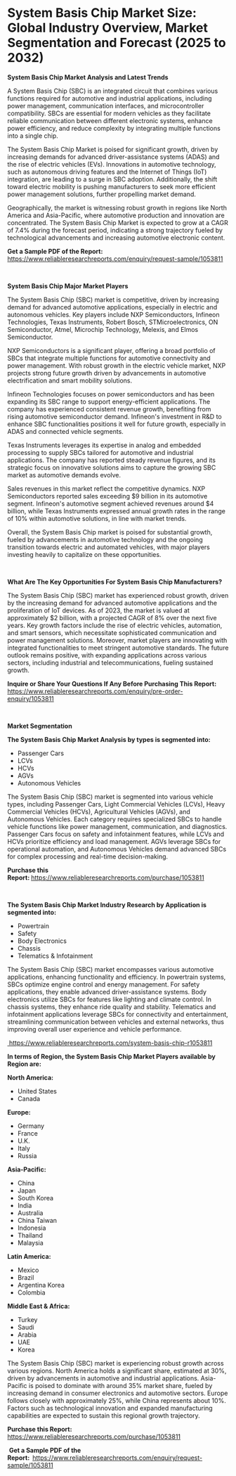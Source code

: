 <p><h1>System Basis Chip Market Size: Global Industry Overview, Market Segmentation and Forecast (2025 to 2032)</h1></p><p><strong>System Basis Chip Market Analysis and Latest Trends</strong></p>
<p><p>A System Basis Chip (SBC) is an integrated circuit that combines various functions required for automotive and industrial applications, including power management, communication interfaces, and microcontroller compatibility. SBCs are essential for modern vehicles as they facilitate reliable communication between different electronic systems, enhance power efficiency, and reduce complexity by integrating multiple functions into a single chip. </p><p>The System Basis Chip Market is poised for significant growth, driven by increasing demands for advanced driver-assistance systems (ADAS) and the rise of electric vehicles (EVs). Innovations in automotive technology, such as autonomous driving features and the Internet of Things (IoT) integration, are leading to a surge in SBC adoption. Additionally, the shift toward electric mobility is pushing manufacturers to seek more efficient power management solutions, further propelling market demand.</p><p>Geographically, the market is witnessing robust growth in regions like North America and Asia-Pacific, where automotive production and innovation are concentrated. The System Basis Chip Market is expected to grow at a CAGR of 7.4% during the forecast period, indicating a strong trajectory fueled by technological advancements and increasing automotive electronic content.</p></p>
<p><strong>Get a Sample PDF of the Report:&nbsp;</strong> <a href="https://www.reliableresearchreports.com/enquiry/request-sample/1053811?utm_campaign=2800&utm_medium=2&utm_source=Github&utm_content=ia&utm_term=16042025&utm_id=system-basis-chip">https://www.reliableresearchreports.com/enquiry/request-sample/1053811</a></p>
<p>&nbsp;</p>
<p><strong>System Basis Chip Major Market Players</strong></p>
<p><p>The System Basis Chip (SBC) market is competitive, driven by increasing demand for advanced automotive applications, especially in electric and autonomous vehicles. Key players include NXP Semiconductors, Infineon Technologies, Texas Instruments, Robert Bosch, STMicroelectronics, ON Semiconductor, Atmel, Microchip Technology, Melexis, and Elmos Semiconductor.</p><p>NXP Semiconductors is a significant player, offering a broad portfolio of SBCs that integrate multiple functions for automotive connectivity and power management. With robust growth in the electric vehicle market, NXP projects strong future growth driven by advancements in automotive electrification and smart mobility solutions.</p><p>Infineon Technologies focuses on power semiconductors and has been expanding its SBC range to support energy-efficient applications. The company has experienced consistent revenue growth, benefiting from rising automotive semiconductor demand. Infineon's investment in R&D to enhance SBC functionalities positions it well for future growth, especially in ADAS and connected vehicle segments.</p><p>Texas Instruments leverages its expertise in analog and embedded processing to supply SBCs tailored for automotive and industrial applications. The company has reported steady revenue figures, and its strategic focus on innovative solutions aims to capture the growing SBC market as automotive demands evolve.</p><p>Sales revenues in this market reflect the competitive dynamics. NXP Semiconductors reported sales exceeding $9 billion in its automotive segment. Infineon's automotive segment achieved revenues around $4 billion, while Texas Instruments expressed annual growth rates in the range of 10% within automotive solutions, in line with market trends.</p><p>Overall, the System Basis Chip market is poised for substantial growth, fueled by advancements in automotive technology and the ongoing transition towards electric and automated vehicles, with major players investing heavily to capitalize on these opportunities.</p></p>
<p>&nbsp;</p>
<p><strong>What Are The Key Opportunities For System Basis Chip Manufacturers?</strong></p>
<p><p>The System Basis Chip (SBC) market has experienced robust growth, driven by the increasing demand for advanced automotive applications and the proliferation of IoT devices. As of 2023, the market is valued at approximately $2 billion, with a projected CAGR of 8% over the next five years. Key growth factors include the rise of electric vehicles, automation, and smart sensors, which necessitate sophisticated communication and power management solutions. Moreover, market players are innovating with integrated functionalities to meet stringent automotive standards. The future outlook remains positive, with expanding applications across various sectors, including industrial and telecommunications, fueling sustained growth.</p></p>
<p><strong>Inquire or Share Your Questions If Any Before Purchasing This Report:</strong> <a href="https://www.reliableresearchreports.com/enquiry/pre-order-enquiry/1053811?utm_campaign=2800&utm_medium=2&utm_source=Github&utm_content=ia&utm_term=16042025&utm_id=system-basis-chip">https://www.reliableresearchreports.com/enquiry/pre-order-enquiry/1053811</a></p>
<p>&nbsp;</p>
<p><strong>Market Segmentation</strong></p>
<p><strong>The System Basis Chip Market Analysis by types is segmented into:</strong></p>
<p><ul><li>Passenger Cars</li><li>LCVs</li><li>HCVs</li><li>AGVs</li><li>Autonomous Vehicles</li></ul></p>
<p><p>The System Basis Chip (SBC) market is segmented into various vehicle types, including Passenger Cars, Light Commercial Vehicles (LCVs), Heavy Commercial Vehicles (HCVs), Agricultural Vehicles (AGVs), and Autonomous Vehicles. Each category requires specialized SBCs to handle vehicle functions like power management, communication, and diagnostics. Passenger Cars focus on safety and infotainment features, while LCVs and HCVs prioritize efficiency and load management. AGVs leverage SBCs for operational automation, and Autonomous Vehicles demand advanced SBCs for complex processing and real-time decision-making.</p></p>
<p><strong>Purchase this Report:&nbsp;</strong><a href="https://www.reliableresearchreports.com/purchase/1053811?utm_campaign=2800&utm_medium=2&utm_source=Github&utm_content=ia&utm_term=16042025&utm_id=system-basis-chip">https://www.reliableresearchreports.com/purchase/1053811</a></p>
<p>&nbsp;</p>
<p><strong>The System Basis Chip Market Industry Research by Application is segmented into:</strong></p>
<p><ul><li>Powertrain</li><li>Safety</li><li>Body Electronics</li><li>Chassis</li><li>Telematics & Infotainment</li></ul></p>
<p><p>The System Basis Chip (SBC) market encompasses various automotive applications, enhancing functionality and efficiency. In powertrain systems, SBCs optimize engine control and energy management. For safety applications, they enable advanced driver-assistance systems. Body electronics utilize SBCs for features like lighting and climate control. In chassis systems, they enhance ride quality and stability. Telematics and infotainment applications leverage SBCs for connectivity and entertainment, streamlining communication between vehicles and external networks, thus improving overall user experience and vehicle performance.</p></p>
<p><a href="https://www.reliableresearchreports.com/system-basis-chip-r1053811?utm_campaign=2800&utm_medium=2&utm_source=Github&utm_content=ia&utm_term=16042025&utm_id=system-basis-chip">&nbsp;https://www.reliableresearchreports.com/system-basis-chip-r1053811</a></p>
<p><strong>In terms of Region, the System Basis Chip Market Players available by Region are:</strong></p>
<p>
    <p> <strong> North America: </strong>
        <ul>
            <li>United States</li>
            <li>Canada</li>
        </ul>
        </p> 
    <p> <strong> Europe: </strong>
        <ul>
            <li>Germany</li>
            <li>France</li>
            <li>U.K.</li>
            <li>Italy</li>
            <li>Russia</li>
        </ul>
        </p> 
    <p> <strong> Asia-Pacific: </strong>
        <ul>
            <li>China</li>
            <li>Japan</li>
            <li>South Korea</li>
            <li>India</li>
            <li>Australia</li>
            <li>China Taiwan</li>
            <li>Indonesia</li>
            <li>Thailand</li>
            <li>Malaysia</li>
        </ul>
        </p> 
    <p> <strong> Latin America: </strong>
        <ul>
            <li>Mexico</li>
            <li>Brazil</li>
            <li>Argentina Korea</li>
            <li>Colombia</li>
        </ul>
        </p> 
    <p> <strong> Middle East & Africa: </strong>
        <ul>
            <li>Turkey</li>
            <li>Saudi</li>
            <li>Arabia</li>
            <li>UAE</li>
            <li>Korea</li>
        </ul>
    </p>
    </p>
<p><p>The System Basis Chip (SBC) market is experiencing robust growth across various regions. North America holds a significant share, estimated at 30%, driven by advancements in automotive and industrial applications. Asia-Pacific is poised to dominate with around 35% market share, fueled by increasing demand in consumer electronics and automotive sectors. Europe follows closely with approximately 25%, while China represents about 10%. Factors such as technological innovation and expanded manufacturing capabilities are expected to sustain this regional growth trajectory.</p></p>
<p><strong>Purchase this Report: </strong><a href="https://www.reliableresearchreports.com/purchase/1053811?utm_campaign=2800&utm_medium=2&utm_source=Github&utm_content=ia&utm_term=16042025&utm_id=system-basis-chip">https://www.reliableresearchreports.com/purchase/1053811</a></p>
<p>&nbsp;<strong>Get a Sample PDF of the Report:&nbsp;&nbsp;</strong><a href="https://www.reliableresearchreports.com/enquiry/request-sample/1053811?utm_campaign=2800&utm_medium=2&utm_source=Github&utm_content=ia&utm_term=16042025&utm_id=system-basis-chip">https://www.reliableresearchreports.com/enquiry/request-sample/1053811</a></p>
<p><strong></strong></p>
<p><p></p><p></p><p></p></p>